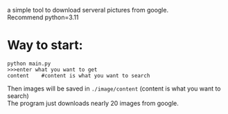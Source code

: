 a simple tool to download serveral pictures from google.<br>
Recommend python=3.11
# Way to start:
```
python main.py
>>>enter what you want to get
content    #content is what you want to search
```
Then images will be saved in `./image/content` (content is what you want to search)<br>
The program just downloads nearly 20 images from google.

